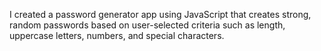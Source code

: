I created a password generator app using JavaScript that creates strong, random passwords based on user-selected criteria such as length, uppercase letters, numbers, and special characters.
